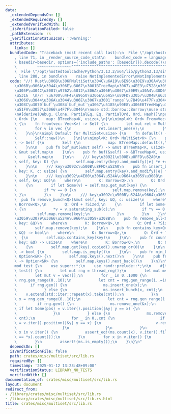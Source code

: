 ```yaml
---
data:
  _extendedDependsOn: []
  _extendedRequiredBy: []
  _extendedVerifiedWith: []
  _isVerificationFailed: false
  _pathExtension: rs
  _verificationStatusIcon: ':warning:'
  attributes:
    links: []
  bundledCode: "Traceback (most recent call last):\n  File \"/opt/hostedtoolcache/Python/3.13.2/x64/lib/python3.13/site-packages/onlinejudge_verify/documentation/build.py\"\
    , line 71, in _render_source_code_stat\n    bundled_code = language.bundle(stat.path,\
    \ basedir=basedir, options={'include_paths': [basedir]}).decode()\n          \
    \         ~~~~~~~~~~~~~~~^^^^^^^^^^^^^^^^^^^^^^^^^^^^^^^^^^^^^^^^^^^^^^^^^^^^^^^^^^^^^^^^^^\n\
    \  File \"/opt/hostedtoolcache/Python/3.13.2/x64/lib/python3.13/site-packages/onlinejudge_verify/languages/rust.py\"\
    , line 288, in bundle\n    raise NotImplementedError\nNotImplementedError\n"
  code: "//! Rust\u306B\u306FMultiSet\u304C\u6A19\u6E96\u30E9\u30A4\u30D6\u30E9\u30EA\
    \u306B\u306A\u3044\u306E\u3067\u3001BTreeMap\u3067\u4EE3\u7528\u3057\u3066\u3044\
    \u305F\u304C\u3001\u9762\u5012\u306A\u306E\u3067\u30E9\u30A4\u30D6\u30E9\u30EA\
    \u5316  \n//! \u6700\u4F4E\u9650\u306E\u6A5F\u80FD\u3057\u304B\u63D0\u4F9B\u3057\
    \u3066\u3044\u306A\u3044\u306E\u3067\u3001`range`\u7B49\u4F7F\u3044\u305F\u3051\
    \u308C\u3070`buf`\u3084`buf_mut`\u3067\u5185\u90E8\u306EBTreeMap\u3092\u53D6\u308A\
    \u51FA\u3057\u3066\u4F7F\u3046\n\nuse std::borrow::Borrow;\nuse std::collections::BTreeMap;\n\
    \n#[derive(Debug, Clone, PartialEq, Eq, PartialOrd, Ord, Hash)]\npub struct MultiSet<K:\
    \ Ord> {\n    map: BTreeMap<K, usize>,\n}\n\nimpl<K: Ord> From<Vec<K>> for MultiSet<K>\
    \ {\n    fn from(vec: Vec<K>) -> Self {\n        let mut ret = MultiSet::new();\n\
    \        for v in vec {\n            ret.insert_one(v);\n        }\n        ret\n\
    \    }\n}\n\nimpl Default for MultiSet<usize> {\n    fn default() -> Self {\n\
    \        Self::new()\n    }\n}\n\nimpl<K: Ord> MultiSet<K> {\n    pub fn new()\
    \ -> Self {\n        Self {\n            map: BTreeMap::default(),\n        }\n\
    \    }\n\n    pub fn buf_mut(&mut self) -> &mut BTreeMap<K, usize> {\n       \
    \ &mut self.map\n    }\n\n    pub fn buf(&self) -> &BTreeMap<K, usize> {\n   \
    \     &self.map\n    }\n\n    /// key\u30921\u500B\u8FFD\u52A0\n    pub fn insert_one(&mut\
    \ self, key: K) {\n        self.map.entry(key).and_modify(|e| *e += 1).or_insert(1);\n\
    \    }\n\n    /// key\u3092c\u500B\u8FFD\u52A0\n    pub fn insert_bunch(&mut self,\
    \ key: K, c: usize) {\n        self.map.entry(key).and_modify(|e| *e += c).or_insert(c);\n\
    \    }\n\n    /// key\u3092\u4E00\u3064\u524A\u9664\u3059\u308B\n    pub fn remove_one<Q>(&mut\
    \ self, key: &Q)\n    where\n        K: Borrow<Q>,\n        Q: Ord + ?Sized,\n\
    \    {\n        if let Some(v) = self.map.get_mut(key) {\n            *v -= 1;\n\
    \            if *v == 0 {\n                self.map.remove(key);\n           \
    \ }\n        }\n    }\n\n    /// key\u3092c\u500B\u524A\u9664\u3059\u308B\n  \
    \  pub fn remove_bunch<Q>(&mut self, key: &Q, c: usize)\n    where\n        K:\
    \ Borrow<Q>,\n        Q: Ord + ?Sized,\n    {\n        if let Some(v) = self.map.get_mut(key)\
    \ {\n            *v = v.saturating_sub(c);\n            if *v == 0 {\n       \
    \         self.map.remove(key);\n            }\n        }\n    }\n\n    /// key\u3092\
    \u3059\u3079\u3066\u524A\u9664\u3059\u308B\n    pub fn remove_all<Q>(&mut self,\
    \ key: &Q)\n    where\n        K: Borrow<Q>,\n        Q: Ord + ?Sized,\n    {\n\
    \        self.map.remove(key);\n    }\n\n    pub fn contains_key<Q>(&self, key:\
    \ &Q) -> bool\n    where\n        K: Borrow<Q>,\n        Q: Ord + ?Sized,\n  \
    \  {\n        self.map.contains_key(key)\n    }\n\n    pub fn count<Q>(&self,\
    \ key: &Q) -> usize\n    where\n        K: Borrow<Q>,\n        Q: Ord + ?Sized,\n\
    \    {\n        self.map.get(key).copied().unwrap_or(0)\n    }\n\n    pub fn is_empty(&self)\
    \ -> bool {\n        self.map.is_empty()\n    }\n\n    pub fn min_key(&self) ->\
    \ Option<&K> {\n        self.map.keys().next()\n    }\n\n    pub fn max_key(&self)\
    \ -> Option<&K> {\n        self.map.keys().next_back()\n    }\n}\n\n#[cfg(test)]\n\
    mod test {\n    use super::*;\n    use rand::prelude::*;\n\n    #[test]\n    fn\
    \ test() {\n        let mut rng = thread_rng();\n        let mut ms = MultiSet::new();\n\
    \        let mut v = vec![];\n        for _ in 0..1000 {\n            let x =\
    \ rng.gen_range(0..10);\n            let cnt = rng.gen_range(1..=10);\n      \
    \      if rng.gen() {\n                ms.insert_one(x);\n                v.push(x);\n\
    \            } else {\n                ms.insert_bunch(x, cnt);\n            \
    \    v.extend(std::iter::repeat(x).take(cnt));\n            }\n            let\
    \ x = rng.gen_range(0..10);\n            let cnt = rng.gen_range(1..=5);\n   \
    \         if rng.gen() {\n                ms.remove_one(&x);\n               \
    \ if let Some(pos) = v.iter().position(|&y| y == x) {\n                    v.remove(pos);\n\
    \                }\n            } else {\n                ms.remove_bunch(&x,\
    \ cnt);\n                for _ in 0..cnt {\n                    if let Some(pos)\
    \ = v.iter().position(|&y| y == x) {\n                        v.remove(pos);\n\
    \                    }\n                }\n            }\n        }\n        for\
    \ x in v.iter() {\n            assert_eq!(ms.count(x), v.iter().filter(|&&y| y\
    \ == *x).count());\n        }\n        for x in v.iter() {\n            ms.remove_one(x);\n\
    \        }\n        assert!(ms.is_empty());\n    }\n}\n"
  dependsOn: []
  isVerificationFile: false
  path: crates/misc/multiset/src/lib.rs
  requiredBy: []
  timestamp: '2025-01-12 13:23:48+09:00'
  verificationStatus: LIBRARY_NO_TESTS
  verifiedWith: []
documentation_of: crates/misc/multiset/src/lib.rs
layout: document
redirect_from:
- /library/crates/misc/multiset/src/lib.rs
- /library/crates/misc/multiset/src/lib.rs.html
title: crates/misc/multiset/src/lib.rs
---
```

